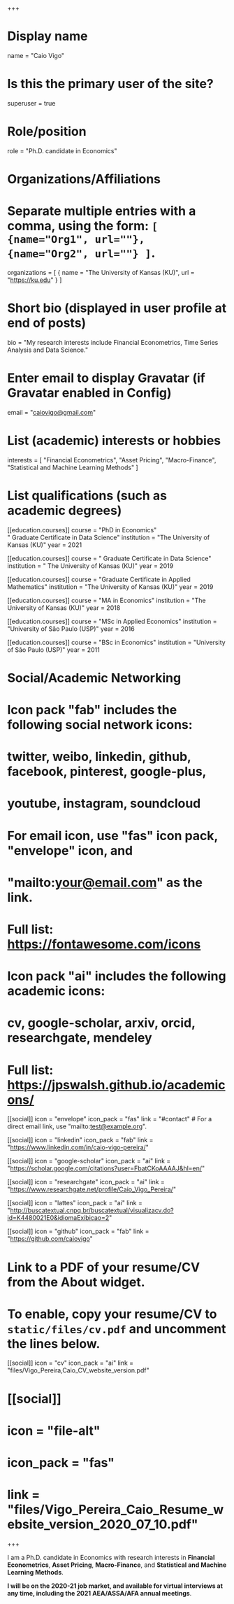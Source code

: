 +++
# Display name
name = "Caio Vigo"

# Is this the primary user of the site?
superuser = true

# Role/position
role = "Ph.D. candidate in Economics"

# Organizations/Affiliations
#   Separate multiple entries with a comma, using the form: `[ {name="Org1", url=""}, {name="Org2", url=""} ]`.
organizations = [ { name = "The University of Kansas (KU)", url = "https://ku.edu" } ]

# Short bio (displayed in user profile at end of posts)
bio = "My research interests include Financial Econometrics, Time Series Analysis and Data Science."

# Enter email to display Gravatar (if Gravatar enabled in Config)
email = "caiovigo@gmail.com"

# List (academic) interests or hobbies
interests = [
  "Financial Econometrics",
  "Asset Pricing",
  "Macro-Finance",
  "Statistical and Machine Learning Methods"
]

# List qualifications (such as academic degrees)
[[education.courses]]
  course = "PhD in Economics" <br /> "  Graduate Certificate in Data Science"
  institution = "The University of Kansas (KU)"
  year = 2021
  
[[education.courses]]
  course = "  Graduate Certificate in Data Science"
  institution = "  The University of Kansas (KU)"
  year = 2019
  
[[education.courses]]
  course = "Graduate Certificate in Applied Mathematics"
  institution = "The University of Kansas (KU)"
  year = 2019  

[[education.courses]]
  course = "MA in Economics"
  institution = "The University of Kansas (KU)"
  year = 2018

[[education.courses]]
  course = "MSc in Applied Economics"
  institution = "University of São Paulo (USP)"
  year = 2016
  
[[education.courses]]
  course = "BSc in Economics"
  institution = "University of São Paulo (USP)"
  year = 2011  

# Social/Academic Networking
#
# Icon pack "fab" includes the following social network icons:
#
#   twitter, weibo, linkedin, github, facebook, pinterest, google-plus,
#   youtube, instagram, soundcloud
#
#   For email icon, use "fas" icon pack, "envelope" icon, and
#   "mailto:your@email.com" as the link.
#
#   Full list: https://fontawesome.com/icons
#
# Icon pack "ai" includes the following academic icons:
#
#   cv, google-scholar, arxiv, orcid, researchgate, mendeley
#
#   Full list: https://jpswalsh.github.io/academicons/

[[social]]
  icon = "envelope"
  icon_pack = "fas"
  link = "#contact"  # For a direct email link, use "mailto:test@example.org".

[[social]]
  icon = "linkedin"
  icon_pack = "fab"
  link = "https://www.linkedin.com/in/caio-vigo-pereira/"

[[social]]
  icon = "google-scholar"
  icon_pack = "ai"
  link = "https://scholar.google.com/citations?user=FbatCKoAAAAJ&hl=en/"

[[social]]
  icon = "researchgate"
  icon_pack = "ai"
  link = "https://www.researchgate.net/profile/Caio_Vigo_Pereira/"
  
[[social]]
  icon = "lattes"
  icon_pack = "ai"
  link = "http://buscatextual.cnpq.br/buscatextual/visualizacv.do?id=K4480021E0&idiomaExibicao=2"

[[social]]
  icon = "github"
  icon_pack = "fab"
  link = "https://github.com/caiovigo"

# Link to a PDF of your resume/CV from the About widget.
# To enable, copy your resume/CV to `static/files/cv.pdf` and uncomment the lines below.
[[social]]
  icon = "cv"
  icon_pack = "ai"
  link = "files/Vigo_Pereira,Caio_CV_website_version.pdf"

# [[social]]
#   icon = "file-alt"
#   icon_pack = "fas"
#   link = "files/Vigo_Pereira_Caio_Resume_website_version_2020_07_10.pdf"

+++

<!-- I am a Ph.D. candidate in Economics at the University of Kansas (KU). I hold a MA in Economics from University of Kansas (KU) (2018), a MSc in Applied Economics from the University of São Paulo (USP) (2016), and a BSc in Economics from the University of São Paulo (USP) (2011). -->

I am a Ph.D. candidate in Economics with research interests in **Financial Econometrics**, **Asset Pricing**, **Macro-Finance**, and **Statistical and Machine Learning Methods**.

**I will be on the 2020-21 job market, and available for virtual interviews at any time, including the 2021 AEA/ASSA/AFA annual meetings**.

<!-- I have experience in Economics, with emphasis on Quantitative and Econometric Methods, Macro-Finance and Financial Econometrics.

I work mainly with the following subjects: Asset Pricing and Econometrics in Finance.

I am also a reviewer of the Brazilian Journal of Finance (RBFin) and the Journal of Management Science and Engineering (JMSE). Currently, I've been teaching Introduction to Econometrics at the University of Kansas. -->